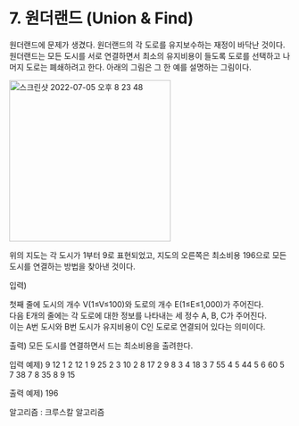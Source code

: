 # 7. 원더랜드 (Union & Find) 


원더랜드에 문제가 생겼다. 원더랜드의 각 도로를 유지보수하는 재정이 바닥난 것이다.
원더랜드는 모든 도시를 서로 연결하면서 최소의 유지비용이 들도록 도로를 선택하고 나머지 도로는 폐쇄하려고 한다.
아래의 그림은 그 한 예를 설명하는 그림이다.

<img width="289" alt="스크린샷 2022-07-05 오후 8 23 48" src="https://user-images.githubusercontent.com/56623911/177316933-20948b56-8dc8-4bf6-bb05-1b7c94dc04d1.png">

위의 지도는 각 도시가 1부터 9로 표현되었고, 지도의 오른쪽은 최소비용 196으로 모든 도시를 연결하는 방법을 찾아낸 것이다.

입력) 

첫째 줄에 도시의 개수 V(1≤V≤100)와 도로의 개수 E(1≤E≤1,000)가 주어진다.<br>
다음 E개의 줄에는 각 도로에 대한 정보를 나타내는 세 정수 A, B, C가 주어진다.<br>
이는 A번 도시와 B번 도시가 유지비용이 C인 도로로 연결되어 있다는 의미이다.<br>


출력)
모든 도시를 연결하면서 드는 최소비용을 출려한다.

입력 예제)
9 12
1 2 12
1 9 25
2 3 10
2 8 17
2 9 8
3 4 18
3 7 55
4 5 44
5 6 60
5 7 38
7 8 35
8 9 15

출력 예제)
196



알고리즘 : 크루스칼 알고리즘 



